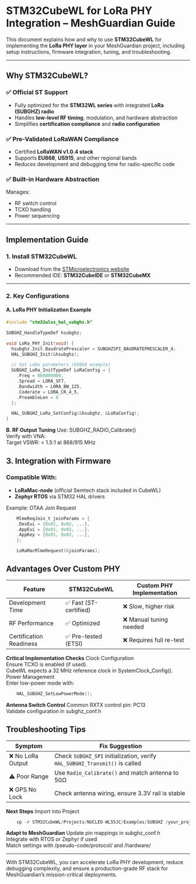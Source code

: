 # STM32CubeWL for LoRa PHY Integration – MeshGuardian Guide

This document explains how and why to use **STM32CubeWL** for implementing the **LoRa PHY layer** in your MeshGuardian project, including setup instructions, firmware integration, tuning, and troubleshooting.

---

## Why STM32CubeWL?

### ✅ Official ST Support
- Fully optimized for the **STM32WL series** with integrated **LoRa (SUBGHZ) radio**
- Handles **low-level RF timing**, modulation, and hardware abstraction
- Simplifies **certification compliance** and **radio configuration**

### ✅ Pre-Validated LoRaWAN Compliance
- Certified **LoRaWAN v1.0.4 stack**
- Supports **EU868**, **US915**, and other regional bands
- Reduces development and debugging time for radio-specific code

### ✅ Built-in Hardware Abstraction
Manages:
- RF switch control  
- TCXO handling  
- Power sequencing

---

## Implementation Guide

### 1. Install STM32CubeWL
- Download from the [STMicroelectronics website](https://www.st.com/en/embedded-software/stm32cubewl.html)
- Recommended IDE: **STM32CubeIDE** or **STM32CubeMX**

---

### 2. Key Configurations

#### A. LoRa PHY Initialization Example

```c
#include "stm32wlxx_hal_subghz.h"

SUBGHZ_HandleTypeDef hsubghz;

void LoRa_PHY_Init(void) {
  hsubghz.Init.BaudratePrescaler = SUBGHZSPI_BAUDRATEPRESCALER_4;
  HAL_SUBGHZ_Init(&hsubghz);

  // Set LoRa parameters (EU868 example)
  SUBGHZ_LoRa_InitTypeDef LoRaConfig = {
    .Freq = 868000000,
    .Spread = LORA_SF7,
    .Bandwidth = LORA_BW_125,
    .Coderate = LORA_CR_4_5,
    .PreambleLen = 8
  };

  HAL_SUBGHZ_LoRa_SetConfig(&hsubghz, &LoRaConfig);
}
```

**B. RF Output Tuning**
Use: SUBGHZ_RADIO_Calibrate()  
Verify with VNA:  
Target VSWR: < 1.5:1 at 868/915 MHz

## 3. Integration with Firmware
### Compatible With:
- **LoRaMac-node** (official Semtech stack included in CubeWL)
- **Zephyr RTOS** via STM32 HAL drivers  

Example: OTAA Join Request 
```c
    MlmeReqJoin_t joinParams = {
    .DevEui = {0x01, 0x02, ...},
    .AppEui = {0x01, 0x02, ...},
    .AppKey = {0x01, 0x02, ...},
    };

    LoRaMacMlmeRequest(&joinParams);
```

## Advantages Over Custom PHY

| Feature                | STM32CubeWL               | Custom PHY Implementation            |
|------------------------|---------------------------|---------------------------------------|
| Development Time       | ✅ Fast (ST-certified)     | ❌ Slow, higher risk                  |
| RF Performance         | ✅ Optimized               | ❌ Manual tuning needed              |
| Certification Readiness| ✅ Pre-tested (ETSI)       | ❌ Requires full re-test             |


**Critical Implementation Checks**
Clock Configuration  
Ensure TCXO is enabled (if used).  
CubeWL expects a 32 MHz reference clock in SystemClock_Config().  
Power Management  
Enter low-power mode with:  
```c
    HAL_SUBGHZ_SetLowPowerMode();
```

**Antenna Switch Control**
Common RXTX control pin: PC13  
Validate configuration in subghz_conf.h  

## Troubleshooting Tips

| Symptom         | Fix Suggestion                                                                 |
|------------------|--------------------------------------------------------------------------------|
| ❌ No LoRa Output | Check `SUBGHZ_SPI` initialization, verify `HAL_SUBGHZ_Transmit()` is called   |
| ⚠️ Poor Range     | Use `Radio_Calibrate()` and match antenna to 50Ω                              |
| ❌ GPS No Lock    | Check antenna wiring, ensure 3.3V rail is stable                              |


**Next Steps**
Import into Project
```c
    cp -r STM32CubeWL/Projects/NUCLEO-WL55JC/Examples/SUBGHZ /your_project
```

**Adapt to MeshGuardian**
Update pin mappings in subghz_conf.h  
Integrate with RTOS or Zephyr if used  
Match settings with /pseudo-code/protocol/ and /hardware/  

---

With STM32CubeWL, you can accelerate LoRa PHY development, reduce debugging complexity, and ensure a production-grade RF stack for MeshGuardian’s mission-critical deployments.




